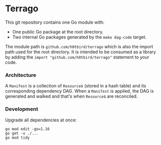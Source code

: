 # Terrago

This git repository contains one Go module with:
- One public Go package at the root directory.
- Two internal Go packages generated by the `make dag-code` target.

The module path is `github.com/h0tbird/terrago` which is also the import path used for the root directory.
It is intended to be consumed as a library by adding the `import "github.com/h0tbird/terrago"` statement to
your code.

### Architecture
A `Manifest` is a collection of `Resource`s (stored in a hash table) and its corresponding dependency DAG.
When a `Manifest` is applied, the DAG is generated and walked and that's when `Resource`s are reconciled.

### Development
Upgrade all dependencies at once:
```
go mod edit -go=1.16
go get -u ./...
go mod tidy
```